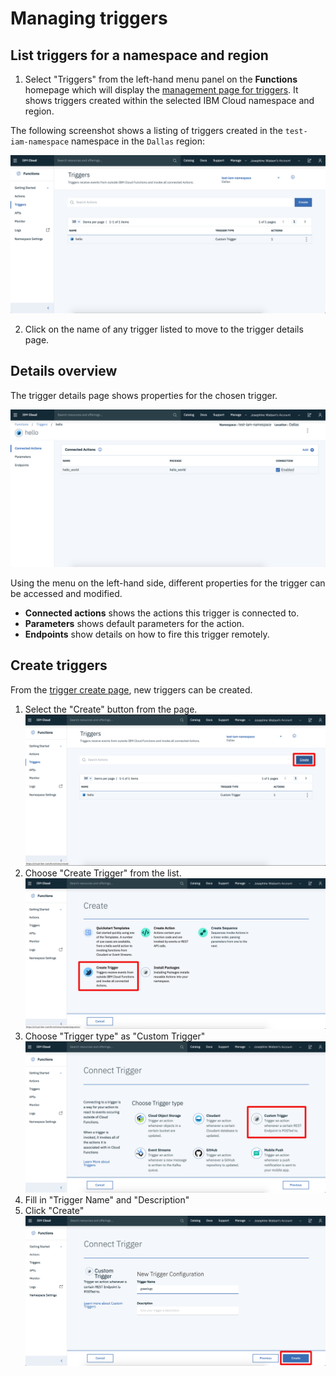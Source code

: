 # Managing triggers

## List triggers for a namespace and region

1. Select "Triggers" from the left-hand menu panel on the **Functions** homepage which will display the [management page for triggers](https://cloud.ibm.com/functions/triggers). It shows triggers created within the selected IBM Cloud namespace and region.

The following screenshot shows a listing of triggers created in the `test-iam-namespace` namespace in the `Dallas` region:

![Trigger listing page](images/101-ex5-triggers-overview.png)

2. Click on the name of any trigger listed to move to the trigger details page.

## Details overview

The trigger details page shows properties for the chosen trigger.

![Trigger details page](images/101-ex5-trigger-details.png)

Using the menu on the left-hand side, different properties for the trigger can be accessed and modified.

* **Connected actions**  shows the actions this trigger is connected to.
* **Parameters** shows default parameters for the action.
* **Endpoints** show details on how to fire this trigger remotely.

## Create triggers

From the [trigger create page](https://cloud.ibm.com/functions/triggers), new triggers can be created.

1. Select the "Create" button from the page.
![](images/101-ex5-create-trigger-hp.png)
2. Choose "Create Trigger" from the list.
![](images/101-ex5-create-trigger-select-trigger.png)
3. Choose "Trigger type" as "Custom Trigger"
![](images/101-ex5-create-trigger-type.png)
4. Fill in "Trigger Name" and "Description"
5. Click "Create"
![](images/101-ex5-create-trigger-name.png)
